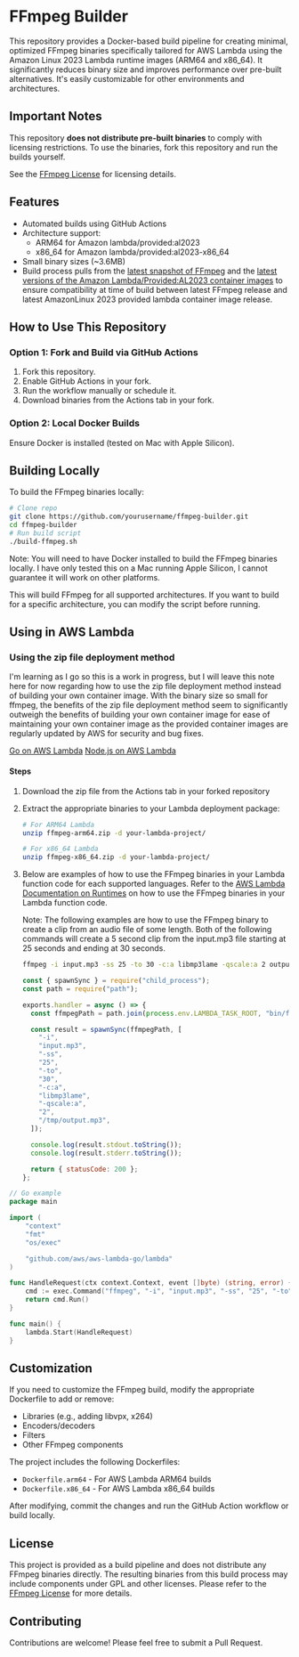 # FFmpeg Builder

This repository provides a Docker-based build pipeline for creating minimal, optimized FFmpeg binaries specifically tailored for AWS Lambda using the Amazon Linux 2023 Lambda runtime images (ARM64 and x86_64). It significantly reduces binary size and improves performance over pre-built alternatives. It's easily customizable for other environments and architectures.

## Important Notes

This repository **does not distribute pre-built binaries** to comply with licensing restrictions. To use the binaries, fork this repository and run the builds yourself.

See the [FFmpeg License](https://ffmpeg.org/legal.html) for licensing details.

## Features

- Automated builds using GitHub Actions
- Architecture support:
  - ARM64 for Amazon lambda/provided:al2023
  - x86_64 for Amazon lambda/provided:al2023-x86_64
- Small binary sizes (~3.6MB)
- Build process pulls from the [latest snapshot of FFmpeg](https://ffmpeg.org/releases/) and the [latest versions of the Amazon Lambda/Provided:AL2023 container images](https://gallery.ecr.aws/lambda/provided) to ensure compatibility at time of build between latest FFmpeg release and latest AmazonLinux 2023 provided lambda container image release.

## How to Use This Repository

### Option 1: Fork and Build via GitHub Actions

1. Fork this repository.
2. Enable GitHub Actions in your fork.
3. Run the workflow manually or schedule it.
4. Download binaries from the Actions tab in your fork.

### Option 2: Local Docker Builds

Ensure Docker is installed (tested on Mac with Apple Silicon).

## Building Locally

To build the FFmpeg binaries locally:

```bash
# Clone repo
git clone https://github.com/yourusername/ffmpeg-builder.git
cd ffmpeg-builder
# Run build script
./build-ffmpeg.sh
```

Note: You will need to have Docker installed to build the FFmpeg binaries locally. I have only tested this on a Mac running Apple Silicon, I cannot guarantee it will work on other platforms.

This will build FFmpeg for all supported architectures. If you want to build for a specific architecture, you can modify the script before running.

## Using in AWS Lambda

### Using the zip file deployment method

I'm learning as I go so this is a work in progress, but I will leave this note here for now regarding how to use the zip file deployment method instead of building your own container image. With the binary size so small for ffmpeg, the benefits of the zip file deployment method seem to significantly outweigh the benefits of building your own container image for ease of maintaining your own container image as the provided container images are regularly updated by AWS for security and bug fixes.

[Go on AWS Lambda](https://docs.aws.amazon.com/lambda/latest/dg/golang-package.html)
[Node.js on AWS Lambda](https://docs.aws.amazon.com/lambda/latest/dg/nodejs-package.html)

#### Steps

1. Download the zip file from the Actions tab in your forked repository
1. Extract the appropriate binaries to your Lambda deployment package:

   ```bash
   # For ARM64 Lambda
   unzip ffmpeg-arm64.zip -d your-lambda-project/

   # For x86_64 Lambda
   unzip ffmpeg-x86_64.zip -d your-lambda-project/
   ```

1. Below are examples of how to use the FFmpeg binaries in your Lambda function code for each supported languages. Refer to the [AWS Lambda Documentation on Runtimes](https://docs.aws.amazon.com/lambda/latest/dg/lambda-runtimes.html) on how to use the FFmpeg binaries in your Lambda function code.

   Note: The following examples are how to use the FFmpeg binary to create a clip from an audio file of some length.
   Both of the following commands will create a 5 second clip from the input.mp3 file starting at 25 seconds and ending at 30 seconds.

   ```bash
   ffmpeg -i input.mp3 -ss 25 -to 30 -c:a libmp3lame -qscale:a 2 output.mp3
   ```

   ```javascript
   const { spawnSync } = require("child_process");
   const path = require("path");

   exports.handler = async () => {
     const ffmpegPath = path.join(process.env.LAMBDA_TASK_ROOT, "bin/ffmpeg");

     const result = spawnSync(ffmpegPath, [
       "-i",
       "input.mp3",
       "-ss",
       "25",
       "-to",
       "30",
       "-c:a",
       "libmp3lame",
       "-qscale:a",
       "2",
       "/tmp/output.mp3",
     ]);

     console.log(result.stdout.toString());
     console.log(result.stderr.toString());

     return { statusCode: 200 };
   };
   ```

```go
// Go example
package main

import (
    "context"
    "fmt"
    "os/exec"

    "github.com/aws/aws-lambda-go/lambda"
)

func HandleRequest(ctx context.Context, event []byte) (string, error) {
    cmd := exec.Command("ffmpeg", "-i", "input.mp3", "-ss", "25", "-to", "30", "-c:a", "libmp3lame", "-qscale:a", "2", "output.mp3")
    return cmd.Run()
}

func main() {
    lambda.Start(HandleRequest)
}
```

## Customization

If you need to customize the FFmpeg build, modify the appropriate Dockerfile to add or remove:

- Libraries (e.g., adding libvpx, x264)
- Encoders/decoders
- Filters
- Other FFmpeg components

The project includes the following Dockerfiles:

- `Dockerfile.arm64` - For AWS Lambda ARM64 builds
- `Dockerfile.x86_64` - For AWS Lambda x86_64 builds

After modifying, commit the changes and run the GitHub Action workflow or build locally.

## License

This project is provided as a build pipeline and does not distribute any FFmpeg binaries directly. The resulting binaries from this build process may include components under GPL and other licenses. Please refer to the [FFmpeg License](https://ffmpeg.org/legal.html) for more details.

## Contributing

Contributions are welcome! Please feel free to submit a Pull Request.
